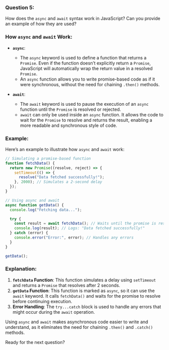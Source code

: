 ### Question 5:
How does the `async` and `await` syntax work in JavaScript? Can you provide an example of how they are used?




### How `async` and `await` Work:
- **`async`**:
  - The `async` keyword is used to define a function that returns a `Promise`. Even if the function doesn’t explicitly return a `Promise`, JavaScript will automatically wrap the return value in a resolved `Promise`.
  - An `async` function allows you to write promise-based code as if it were synchronous, without the need for chaining `.then()` methods.

- **`await`**:
  - The `await` keyword is used to pause the execution of an `async` function until the `Promise` is resolved or rejected.
  - `await` can only be used inside an `async` function. It allows the code to wait for the `Promise` to resolve and returns the result, enabling a more readable and synchronous style of code.

### Example:
Here’s an example to illustrate how `async` and `await` work:

```javascript
// Simulating a promise-based function
function fetchData() {
  return new Promise((resolve, reject) => {
    setTimeout(() => {
      resolve("Data fetched successfully!");
    }, 2000); // Simulates a 2-second delay
  });
}

// Using async and await
async function getData() {
  console.log("Fetching data...");

  try {
    const result = await fetchData(); // Waits until the promise is resolved
    console.log(result); // Logs: "Data fetched successfully!"
  } catch (error) {
    console.error("Error:", error); // Handles any errors
  }
}

getData();
```

### Explanation:
1. **`fetchData` Function**: This function simulates a delay using `setTimeout` and returns a `Promise` that resolves after 2 seconds.
2. **`getData` Function**: This function is marked as `async`, so it can use the `await` keyword. It calls `fetchData()` and waits for the promise to resolve before continuing execution.
3. **Error Handling**: The `try...catch` block is used to handle any errors that might occur during the `await` operation.

Using `async` and `await` makes asynchronous code easier to write and understand, as it eliminates the need for chaining `.then()` and `.catch()` methods.

Ready for the next question?